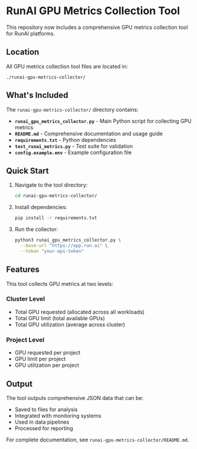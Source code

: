 # RunAI GPU Metrics Collection Tool

This repository now includes a comprehensive GPU metrics collection tool for RunAI platforms.

## Location

All GPU metrics collection tool files are located in:

```
./runai-gpu-metrics-collector/
```

## What's Included

The `runai-gpu-metrics-collector/` directory contains:

- **`runai_gpu_metrics_collector.py`** - Main Python script for collecting GPU metrics
- **`README.md`** - Comprehensive documentation and usage guide
- **`requirements.txt`** - Python dependencies
- **`test_runai_metrics.py`** - Test suite for validation
- **`config.example.env`** - Example configuration file

## Quick Start

1. Navigate to the tool directory:
   ```bash
   cd runai-gpu-metrics-collector/
   ```

2. Install dependencies:
   ```bash
   pip install -r requirements.txt
   ```

3. Run the collector:
   ```bash
   python3 runai_gpu_metrics_collector.py \
     --base-url "https://app.run.ai" \
     --token "your-api-token"
   ```

## Features

This tool collects GPU metrics at two levels:

### Cluster Level
- Total GPU requested (allocated across all workloads)
- Total GPU limit (total available GPUs)
- Total GPU utilization (average across cluster)

### Project Level
- GPU requested per project
- GPU limit per project
- GPU utilization per project

## Output

The tool outputs comprehensive JSON data that can be:
- Saved to files for analysis
- Integrated with monitoring systems
- Used in data pipelines
- Processed for reporting

For complete documentation, see `runai-gpu-metrics-collector/README.md`.
